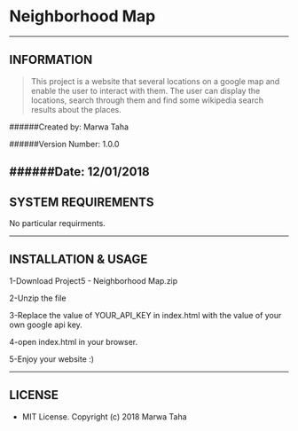 # Neighborhood Map

----
## INFORMATION


>This project is a website that several locations on a google map and enable the user to interact with them.
>The user can display the locations, search through them and find some wikipedia search results about the places.

######Created by: Marwa Taha

######Version Number: 1.0.0

######Date: 12/01/2018
----
## SYSTEM REQUIREMENTS
No particular requirments.

----
## INSTALLATION & USAGE
1-Download Project5 - Neighborhood Map.zip

2-Unzip the file 

3-Replace the value of YOUR_API_KEY in index.html with the value of your own google api key.

4-open index.html in your browser.

5-Enjoy your website :)

----
## LICENSE
* MIT License. Copyright (c) 2018 Marwa Taha
